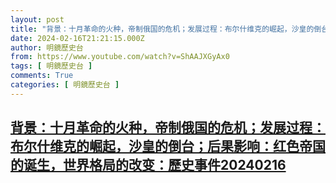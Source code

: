 ```yaml
---
layout: post
title: "背景：十月革命的火种，帝制俄国的危机；发展过程：布尔什维克的崛起，沙皇的倒台；后果影响：红色帝国的诞生，世界格局的改变：歷史事件20240216"
date: 2024-02-16T21:21:15.000Z
author: 明鏡歷史台
from: https://www.youtube.com/watch?v=ShAAJXGyAx0
tags: [ 明鏡歷史台 ]
comments: True
categories: [ 明鏡歷史台 ]
---
```

<!--1708118475000-->
[背景：十月革命的火种，帝制俄国的危机；发展过程：布尔什维克的崛起，沙皇的倒台；后果影响：红色帝国的诞生，世界格局的改变：歷史事件20240216](https://www.youtube.com/watch?v=ShAAJXGyAx0)
------

<div>

</div>
